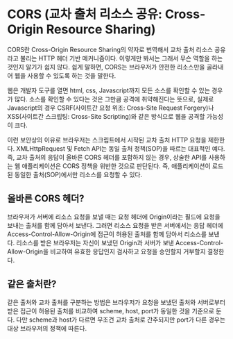 # CORS (교차 출처 리소스 공유: Cross-Origin Resource Sharing)

CORS란 Cross-Origin Resource Sharing의 약자로 번역해서 교차 출처 리소스 공유라고 불리는 HTTP 헤더 기반 메커니즘이다. 이렇게만 봐서는 그래서 무슨 역할을 하는 것인지 알기가 쉽지 않다. 쉽게 말하면, CORS는 브라우저가 안전한 리소스만을 골라내어 웹을 사용할 수 있도록 하는 것을 말한다.

웹은 개발자 도구를 열면 html, css, Javascript까지 모든 소스를 확인할 수 있는 경우가 많다. 소스를 확인할 수 있다는 것은 그만큼 공격에 취약해진다는 뜻으로, 실제로 Javascript의 경우 CSRF(사이트간 요청 위조: Cross-Site Request Forgery)나 XSS(사이트간 스크립팅: Cross-Site Scripting)와 같은 방식으로 웹을 공격할 가능성이 크다.

이런 보안상의 이유로 브라우저는 스크립트에서 시작된 교차 출처 HTTP 요청을 제한한다. XMLHttpRequest 및 Fetch API는 동일 출처 정책(SOP)을 따르는 대표적인 예다. 즉, 교차 출처의 응답이 올바른 CORS 헤더를 포함하지 않는 경우, 상술한 API를 사용하는 웹 애플리케이션은 CORS 정책을 위반한 것으로 판단된다. 즉, 애플리케이션이 로드된 동일한 출처(SOP)에서만 리소스를 요청할 수 있다.

## 올바른 CORS 헤더?

브라우저가 서버에 리소스 요청을 보낼 때는 요청 헤더에 Origin이라는 필드에 요청을 보내는 출처를 함께 담아서 보낸다. 그러면 리소스 요청을 받은 서버에서는 응답 헤더에 Access-Control-Allow-Origin에 접근이 허용된 출처를 함께 담아서 리소스를 보낸다. 리소스를 받은 브라우저는 자신이 보냈던 Origin과 서버가 보낸 Access-Control-Allow-Origin을 비교하여 유효한 응답인지 검사하고 요청을 승인할지 거부할지 결정한다.

## 같은 출처란?

같은 출처와 교차 출처를 구분하는 방법은 브라우저가 요청을 보냈던 출처와 서버로부터 받은 접근이 허용된 출처를 비교하여 scheme, host, port가 동일한 것을 기준으로 둔다.
다만 scheme과 host가 다르면 무조건 교차 출처로 간주되지만 port가 다른 경우는 대상 브라우저의 정책에 따른다.
